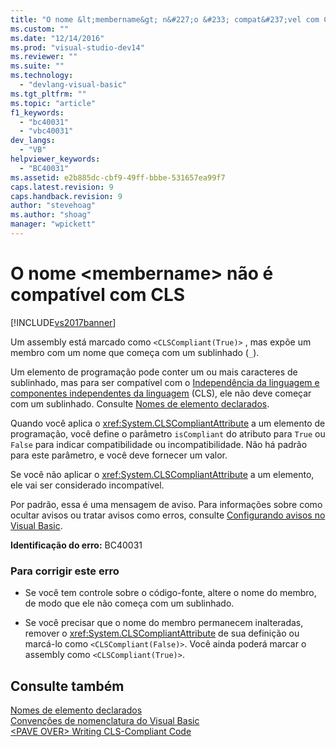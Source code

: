 ```yaml
---
title: "O nome &lt;membername&gt; n&#227;o &#233; compat&#237;vel com CLS | Microsoft Docs"
ms.custom: ""
ms.date: "12/14/2016"
ms.prod: "visual-studio-dev14"
ms.reviewer: ""
ms.suite: ""
ms.technology: 
  - "devlang-visual-basic"
ms.tgt_pltfrm: ""
ms.topic: "article"
f1_keywords: 
  - "bc40031"
  - "vbc40031"
dev_langs: 
  - "VB"
helpviewer_keywords: 
  - "BC40031"
ms.assetid: e2b885dc-cbf9-49ff-bbbe-531657ea99f7
caps.latest.revision: 9
caps.handback.revision: 9
author: "stevehoag"
ms.author: "shoag"
manager: "wpickett"
---
```

# O nome &lt;membername&gt; n&#227;o &#233; compat&#237;vel com CLS
[!INCLUDE[vs2017banner](../../../csharp/includes/vs2017banner.md)]

Um assembly está marcado como `<CLSCompliant(True)>` , mas expõe um membro com um nome que começa com um sublinhado \(`_`\).  
  
 Um elemento de programação pode conter um ou mais caracteres de sublinhado, mas para ser compatível com o [Independência da linguagem e componentes independentes da linguagem](../Topic/Language%20Independence%20and%20Language-Independent%20Components.md) \(CLS\), ele não deve começar com um sublinhado.  Consulte [Nomes de elemento declarados](../../../visual-basic/programming-guide/language-features/declared-elements/declared-element-names.md).  
  
 Quando você aplica o <xref:System.CLSCompliantAttribute> a um elemento de programação, você define o parâmetro `isCompliant` do atributo para `True` ou `False` para indicar compatibilidade ou incompatibilidade.  Não há padrão para este parâmetro, e você deve fornecer um valor.  
  
 Se você não aplicar o <xref:System.CLSCompliantAttribute> a um elemento, ele vai ser considerado incompatível.  
  
 Por padrão, essa é uma mensagem de aviso.  Para informações sobre como ocultar avisos ou tratar avisos como erros, consulte [Configurando avisos no Visual Basic](/visual-studio/ide/configuring-warnings-in-visual-basic).  
  
 **Identificação do erro:**  BC40031  
  
### Para corrigir este erro  
  
-   Se você tem controle sobre o código\-fonte, altere o nome do membro, de modo que ele não começa com um sublinhado.  
  
-   Se você precisar que o nome do membro permanecem inalteradas, remover o <xref:System.CLSCompliantAttribute> de sua definição ou marcá\-lo como `<CLSCompliant(False)>`.  Você ainda poderá marcar o assembly como `<CLSCompliant(True)>`.  
  
## Consulte também  
 [Nomes de elemento declarados](../../../visual-basic/programming-guide/language-features/declared-elements/declared-element-names.md)   
 [Convenções de nomenclatura do Visual Basic](../../../visual-basic/programming-guide/program-structure/naming-conventions.md)   
 [\<PAVE OVER\> Writing CLS\-Compliant Code](http://msdn.microsoft.com/pt-br/4c705105-69a2-4e5e-b24e-0633bc32c7f3)